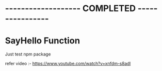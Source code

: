 # ------------------- COMPLETED ----------------
# SayHello Function

Just test npm package

refer video :- https://www.youtube.com/watch?v=xnfdm-s8adI